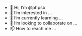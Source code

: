 - 👋 Hi, I’m @phpsb
- 👀 I’m interested in ...
- 🌱 I’m currently learning ...
- 💞️ I’m looking to collaborate on ...
- 📫 How to reach me ...

<!---
phpsb/phpsb is a ✨ special ✨ repository because its `README.md` (this file) appears on your GitHub profile.
You can click the Preview link to take a look at your changes.
--->
